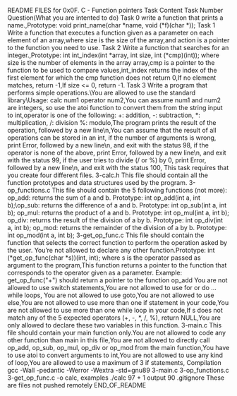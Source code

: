 README FILES for 0x0F. C - Function pointers Task
Content
Task Number	Question(What you are intented to do)
Task 0	write a function that prints a name.,Prototype: void print_name(char *name, void (*f)(char *));
Task 1	Write a function that executes a function given as a parameter on each element of an array,where size is the size of the array,and action is a pointer to the function you need to use.
Task 2	Write a function that searches for an integer.,Prototype: int int_index(int *array, int size, int (*cmp)(int)); where size is the number of elements in the array array,cmp is a pointer to the function to be used to compare values,int_index returns the index of the first element for which the cmp function does not return 0,If no element matches, return -1,If size <= 0, return -1.
Task 3	Write a program that performs simple operations.\You are allowed to use the standard library\Usage: calc num1 operator num2,You can assume num1 and num2 are integers, so use the atoi function to convert them from the string input to int,operator is one of the following: +: addition, -: subtraction, *: multiplication, /: division %: modulo,The program prints the result of the operation, followed by a new line\n,You can assume that the result of all operations can be stored in an int, if the number of arguments is wrong, print Error, followed by a new line\n, and exit with the status 98, if the operator is none of the above, print Error, followed by a new line\n, and exit with the status 99, if the user tries to divide (/ or %) by 0, print Error, followed by a new line\n, and exit with the status 100, This task requires that you create four different files.
3-calc.h	This file should contain all the function prototypes and data structures used by the program.
3-op_functions.c	This file should contain the 5 following functions (not more): op_add: returns the sum of a and b. Prototype: int op_add(int a, int b);\op_sub: returns the difference of a and b. Prototype: int op_sub(int a, int b); op_mul: returns the product of a and b. Prototype: int op_mul(int a, int b); op_div: returns the result of the division of a by b. Prototype: int op_div(int a, int b); op_mod: returns the remainder of the division of a by b. Prototype: int op_mod(int a, int b);
3-get_op_func.c	This file should contain the function that selects the correct function to perform the operation asked by the user. You’re not allowed to declare any other function.Prototype: int (*get_op_func(char *s))(int, int); where s is the operator passed as argument to the program,This function returns a pointer to the function that corresponds to the operator given as a parameter. Example: get_op_func("+") should return a pointer to the function op_add You are not allowed to use switch statements,You are not allowed to use for or do ... while loops, You are not allowed to use goto,You are not allowed to use else,You are not allowed to use more than one if statement in your code,You are not allowed to use more than one while loop in your code,If s does not match any of the 5 expected operators (+, -, *, /, %), return NULL,You are only allowed to declare these two variables in this function.
3-main.c	This file should contain your main function only.You are not allowed to code any other function than main in this file,You are not allowed to directly call op_add, op_sub, op_mul, op_div or op_mod from the main function,You have to use atoi to convert arguments to int,You are not allowed to use any kind of loop,You are allowed to use a maximum of 3 if statements,
Compilation	gcc -Wall -pedantic -Werror -Wextra -std=gnu89 3-main.c 3-op_functions.c 3-get_op_func.c -o calc,
examples	./calc 97 + 1
output	90
.gitignore	These are files not pushed remotely
END_OF_README
